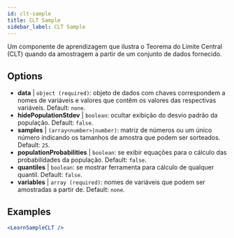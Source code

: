 ```yaml
---
id: clt-sample
title: CLT Sample
sidebar_label: CLT Sample
---
```


Um componente de aprendizagem que ilustra o Teorema do Limite Central (CLT) quando da amostragem a partir de um conjunto de dados fornecido.

## Options

* __data__ | `object (required)`: objeto de dados com chaves correspondem a nomes de variáveis e valores que contêm os valores das respectivas variáveis. Default: `none`.
* __hidePopulationStdev__ | `boolean`: ocultar exibição do desvio padrão da população. Default: `false`.
* __samples__ | `(array<number>|number)`: matriz de números ou um único número indicando os tamanhos de amostra que podem ser sorteados. Default: `25`.
* __populationProbabilities__ | `boolean`: se exibir equações para o cálculo das probabilidades da população. Default: `false`.
* __quantiles__ | `boolean`: se mostrar ferramenta para cálculo de qualquer quantil. Default: `false`.
* __variables__ | `array (required)`: nomes de variáveis que podem ser amostradas a partir de. Default: `none`.


## Examples

```jsx live
<LearnSampleCLT />
```

